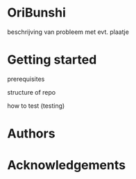 # OriBunshi
beschrijving van probleem met evt. plaatje

# Getting started
prerequisites

structure of repo

how to test (testing)

# Authors

# Acknowledgements
